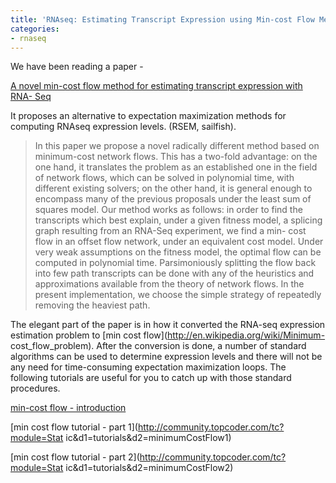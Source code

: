 ```yaml
---
title: 'RNAseq: Estimating Transcript Expression using Min-cost Flow Method'
categories:
- rnaseq
---
```

We have been reading a paper -
<!--more-->

[A novel min-cost flow method for estimating transcript expression with RNA-
Seq](http://www.biomedcentral.com/1471-2105/14/S5/S15)

It proposes an alternative to expectation maximization methods for computing
RNAseq expression levels. (RSEM, sailfish).

> In this paper we propose a novel radically different method based on
minimum-cost network flows. This has a two-fold advantage: on the one hand, it
translates the problem as an established one in the field of network flows,
which can be solved in polynomial time, with different existing solvers; on
the other hand, it is general enough to encompass many of the previous
proposals under the least sum of squares model. Our method works as follows:
in order to find the transcripts which best explain, under a given fitness
model, a splicing graph resulting from an RNA-Seq experiment, we find a min-
cost flow in an offset flow network, under an equivalent cost model. Under
very weak assumptions on the fitness model, the optimal flow can be computed
in polynomial time. Parsimoniously splitting the flow back into few path
transcripts can be done with any of the heuristics and approximations
available from the theory of network flows. In the present implementation, we
choose the simple strategy of repeatedly removing the heaviest path.

The elegant part of the paper is in how it converted the RNA-seq expression
estimation problem to [min cost flow](http://en.wikipedia.org/wiki/Minimum-
cost_flow_problem). After the conversion is done, a number of standard
algorithms can be used to determine expression levels and there will not be
any need for time-consuming expectation maximization loops. The following
tutorials are useful for you to catch up with those standard procedures.

[min-cost flow -
introduction](http://www.columbia.edu/~cs2035/courses/ieor6614.S14/mcf.pdf)

[min cost flow tutorial - part 1](http://community.topcoder.com/tc?module=Stat
ic&d1=tutorials&d2=minimumCostFlow1)

[min cost flow tutorial - part 2](http://community.topcoder.com/tc?module=Stat
ic&d1=tutorials&d2=minimumCostFlow2)

